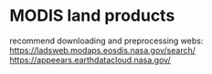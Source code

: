 # MODIS land products
recommend downloading and preprocessing webs:
https://ladsweb.modaps.eosdis.nasa.gov/search/
https://appeears.earthdatacloud.nasa.gov/
